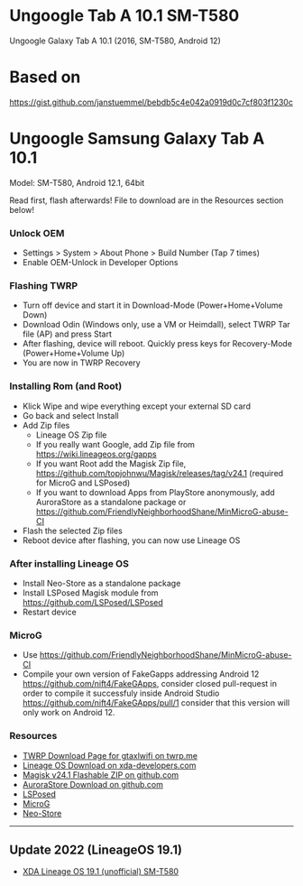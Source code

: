 # Ungoogle Tab A 10.1 SM-T580
Ungoogle Galaxy Tab A 10.1 (2016, SM-T580, Android 12)

# Based on

https://gist.github.com/janstuemmel/bebdb5c4e042a0919d0c7cf803f1230c

# Ungoogle Samsung Galaxy Tab A 10.1

Model: SM-T580, Android 12.1, 64bit

Read first, flash afterwards! File to download are in the Resources section below!

###  Unlock OEM

* Settings > System > About Phone > Build Number (Tap 7 times)
* Enable OEM-Unlock in Developer Options

### Flashing TWRP

* Turn off device and start it in Download-Mode (Power+Home+Volume Down)
* Download Odin (Windows only, use a VM or Heimdall), select TWRP Tar file (AP) and press Start
* After flashing, device will reboot. Quickly press keys for Recovery-Mode (Power+Home+Volume Up)
* You are now in TWRP Recovery

### Installing Rom (and Root)

* Klick Wipe and wipe everything except your external SD card
* Go back and select Install
* Add Zip files
	 * Lineage OS Zip file
	 * If you really want Google, add Zip file from https://wiki.lineageos.org/gapps
	 * If you want Root add the Magisk Zip file, https://github.com/topjohnwu/Magisk/releases/tag/v24.1 (required for MicroG and LSPosed)
	 * If you want to download Apps from PlayStore anonymously, add AuroraStore as a standalone package or https://github.com/FriendlyNeighborhoodShane/MinMicroG-abuse-CI
* Flash the selected Zip files
* Reboot device after flashing, you can now use Lineage OS

### After installing Lineage OS

* Install Neo-Store as a standalone package
* Install LSPosed Magisk module from https://github.com/LSPosed/LSPosed
* Restart device

### MicroG

* Use https://github.com/FriendlyNeighborhoodShane/MinMicroG-abuse-CI
* Compile your own version of FakeGapps addressing Android 12 https://github.com/nift4/FakeGApps, consider closed pull-request in order to compile it successfuly inside Android Studio https://github.com/nift4/FakeGApps/pull/1 consider that this version will only work on Android 12.

### Resources

* [TWRP Download Page for gtaxlwifi on twrp.me](https://dl.twrp.me/gtaxlwifi/)
* [Lineage OS Download on xda-developers.com](https://forum.xda-developers.com/t/lineageos-19-1-for-sm-t580-gtaxlwifi-and-sm-p580-gtanotexlwifi.4432957/page-4#post-86981839)
* [Magisk v24.1 Flashable ZIP on github.com](https://github.com/topjohnwu/Magisk/releases/tag/v24.1)
* [AuroraStore Download on github.com](https://auroraoss.com/)
* [LSPosed](https://github.com/LSPosed/LSPosed)
* [MicroG](https://github.com/FriendlyNeighborhoodShane)
* [Neo-Store](https://github.com/NeoApplications/Neo-Store)

---

## Update 2022 (LineageOS 19.1)

* [XDA Lineage OS 19.1 (unofficial) SM-T580](https://forum.xda-developers.com/t/lineageos-19-1-for-sm-t580-gtaxlwifi-and-sm-p580-gtanotexlwifi.4432957/page-4#post-86981839)
